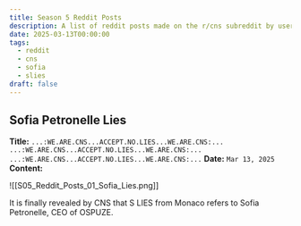 ```yaml
---
title: Season 5 Reddit Posts
description: A list of reddit posts made on the r/cns subreddit by user @4RCU5 during Season 5.
date: 2025-03-13T00:00:00
tags:
  - reddit
  - cns
  - sofia
  - slies
draft: false
---
```

## Sofia Petronelle Lies
**Title:** 
`...:WE.ARE.CNS...ACCEPT.NO.LIES...WE.ARE.CNS:... ...:WE.ARE.CNS...ACCEPT.NO.LIES...WE.ARE.CNS:... ...:WE.ARE.CNS...ACCEPT.NO.LIES...WE.ARE.CNS:...`
**Date:** `Mar 13, 2025`
**Content:**

![[S05_Reddit_Posts_01_Sofia_Lies.png]]

It is finally revealed by CNS that S LIES from Monaco refers to Sofia Petronelle, CEO of OSPUZE.